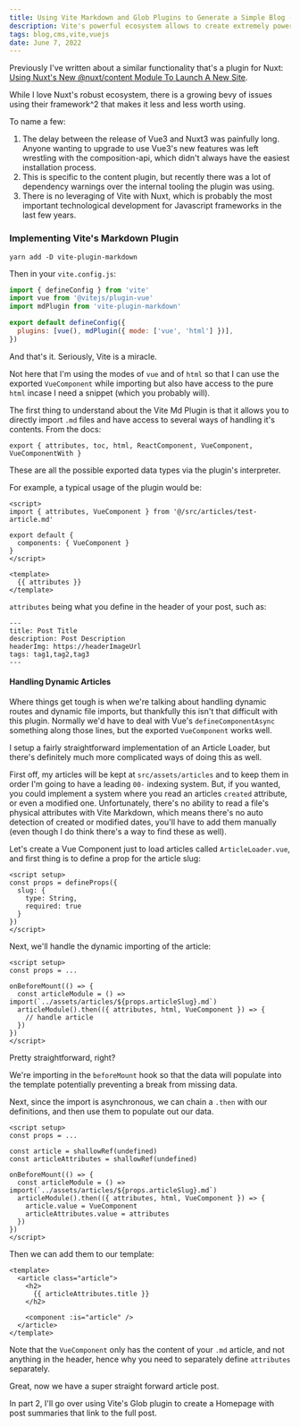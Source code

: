 ```yaml
---
title: Using Vite Markdown and Glob Plugins to Generate a Simple Blog - Pt. 1 Creating a Post
description: Vite's powerful ecosystem allows to create extremely powerful apps, in this article I'll show how you can use Vite's Markdown and Glob plugins to generate a Blog Homepage and Blog Posts easily.
tags: blog,cms,vite,vuejs
date: June 7, 2022
---
```


Previously I've written about a similar functionality that's a plugin for Nuxt: [Using Nuxt's New @nuxt/content Module To Launch A New Site](/articles/01-nuxt-content-new-site).

While I love Nuxt's robust ecosystem, there is a growing bevy of issues using their framework^2 that makes it less and less worth using.

To name a few:

1. The delay between the release of Vue3 and Nuxt3 was painfully long. Anyone wanting to upgrade to use Vue3's new features was left wrestling with the composition-api, which didn't always have the easiest installation process.
2. This is specific to the content plugin, but recently there was a lot of dependency warnings over the internal tooling the plugin was using.
3. There is no leveraging of Vite with Nuxt, which is probably the most important technological development for Javascript frameworks in the last few years.

### Implementing Vite's Markdown Plugin

`yarn add -D vite-plugin-markdown`

Then in your `vite.config.js`:

```js
import { defineConfig } from 'vite'
import vue from '@vitejs/plugin-vue'
import mdPlugin from 'vite-plugin-markdown'

export default defineConfig({
  plugins: [vue(), mdPlugin({ mode: ['vue', 'html'] })],
})
```

And that's it. Seriously, Vite is a miracle.

Not here that I'm using the modes of `vue` and of `html` so that I can use the exported `VueComponent` while importing but also have access to the pure `html` incase I need a snippet (which you probably will).

The first thing to understand about the Vite Md Plugin is that it allows you to directly import `.md` files and have access to several ways of handling it's contents. From the docs:

```
export { attributes, toc, html, ReactComponent, VueComponent, VueComponentWith }
```

These are all the possible exported data types via the plugin's interpreter.

For example, a typical usage of the plugin would be:

```
<script>
import { attributes, VueComponent } from '@/src/articles/test-article.md'

export default {
  components: { VueComponent }
}
</script>

<template>
  {{ attributes }}
</template>
```

`attributes` being what you define in the header of your post, such as:

```
---
title: Post Title
description: Post Description
headerImg: https://headerImageUrl
tags: tag1,tag2,tag3
---
```

#### Handling Dynamic Articles

Where things get tough is when we're talking about handling dynamic routes and dynamic file imports, but thankfully this isn't that difficult with this plugin. Normally we'd have to deal with Vue's `defineComponentAsync` something along those lines, but the exported `VueComponent` works well.

I setup a fairly straightforward implementation of an Article Loader, but there's definitely much more complicated ways of doing this as well.

First off, my articles will be kept at `src/assets/articles` and to keep them in order I'm going to have a leading `00-` indexing system. But, if you wanted, you could implement a system where you read an articles `created` attribute, or even a modified one. Unfortunately, there's no ability to read a file's physical attributes with Vite Markdown, which means there's no auto detection of created or modified dates, you'll have to add them manually (even though I do think there's a way to find these as well).

Let's create a Vue Component just to load articles called `ArticleLoader.vue`, and first thing is to define a prop for the article slug:

```vue
<script setup>
const props = defineProps({
  slug: {
    type: String,
    required: true
  }
})
</script>
```

Next, we'll handle the dynamic importing of the article:

```vue
<script setup>
const props = ...

onBeforeMount(() => {
  const articleModule = () => import(`../assets/articles/${props.articleSlug}.md`)
  articleModule().then(({ attributes, html, VueComponent }) => {
    // handle article
  })
})
</script>
```

Pretty straightforward, right?

We're importing in the `beforeMount` hook so that the data will populate into the template potentially preventing a break from missing data.

Next, since the import is asynchronous, we can chain a `.then` with our definitions, and then use them to populate out our data.

```vue
<script setup>
const props = ...

const article = shallowRef(undefined)
const articleAttributes = shallowRef(undefined)

onBeforeMount(() => {
  const articleModule = () => import(`../assets/articles/${props.articleSlug}.md`)
  articleModule().then(({ attributes, html, VueComponent }) => {
    article.value = VueComponent
    articleAttributes.value = attributes
  })
})
</script>
```

Then we can add them to our template:

```vue
<template>
  <article class="article">
    <h2>
      {{ articleAttributes.title }}
    </h2>

    <component :is="article" />
  </article>
</template>
```

Note that the `VueComponent` only has the content of your `.md` article, and not anything in the header, hence why you need to separately define `attributes` separately.

Great, now we have a super straight forward article post.

In part 2, I'll go over using Vite's Glob plugin to create a Homepage with post summaries that link to the full post.
